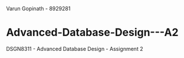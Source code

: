 Varun Gopinath - 8929281
# Advanced-Database-Design---A2
DSGN8311 - Advanced Database Design - Assignment 2
